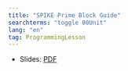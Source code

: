 ```yaml
---
title: "SPIKE Prime Block Guide"
searchterms: "toggle 00Unit"
lang: "en"
tag: ProgrammingLesson
---
```

 <ul>
 <li class="ng-binding">Slides:
 <a href="ProgrammingLessons/SPBlockGuideNL.pdf">PDF</a>
 </li>
 </ul>
